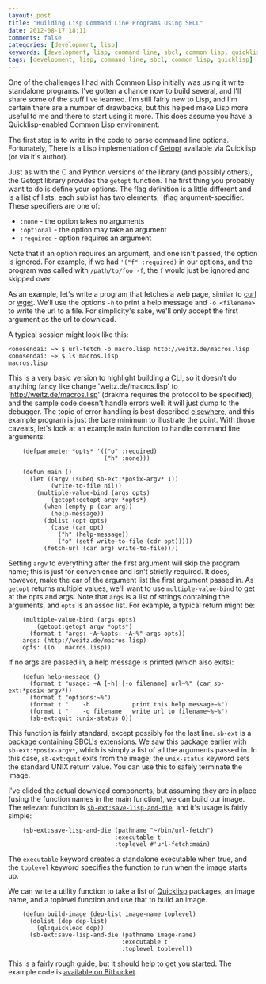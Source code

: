 ```yaml
---
layout: post
title: "Building Lisp Command Line Programs Using SBCL"
date: 2012-08-17 18:11
comments: false 
categories: [development, lisp]
keywords: [development, lisp, command line, sbcl, common lisp, quicklisp]
tags: [development, lisp, command line, sbcl, common lisp, quicklisp]
---
```


One of the challenges I had with Common Lisp initially was using it write
standalone programs. I've gotten a chance now to build several, and I'll
share some of the stuff I've learned. I'm still fairly new to Lisp, and
I'm certain there are a number of drawbacks, but this helped make Lisp more
useful to me and there to start using it more. This does assume you have a
Quicklisp-enabled Common Lisp environment.

The first step is to write in the code to parse command line options. 
Fortunately, There is a Lisp implementation of [Getopt](getopt!) 
available via Quicklisp (or via it's author).

Just as with the C and Python versions of the library (and possibly
others), the Getopt library provides the `getopt` function. The first
thing you probably want to do is define your options. The flag
definition is a little different and is a list of lists; each sublist
has two elements, '(flag argument-specifier. These specifiers are one of:

* `:none` - the option takes no arguments
* `:optional` - the option may take an argument
* `:required` - option requires an argument

Note that if an option requires an argument, and one isn't passed, the 
option is ignored. For example, if we had `'("f" :required)` in our
options, and the program was called with `/path/to/foo -f`, the `f` would
just be ignored and skipped over.

As an example, let's write a program that fetches a web page, similar
to [curl](http://curl.haxx.se/) or
[wget](http://www.gnu.org/software/wget/). We'll use the options `-h`
to print a help message and `-o <filename>` to write the url to a
file. For simplicity's sake, we'll only accept the first argument as
the url to download.

A typical session might look like this:

    <onosendai: ~> $ url-fetch -o macro.lisp http://weitz.de/macros.lisp
    <onosendai: ~> $ ls macros.lisp
    macros.lisp

This is a very basic version to highlight building a CLI, so it
doesn't do anything fancy like change 'weitz.de/macros.lisp' to
'http://weitz.de/macros.lisp' (drakma requires the protocol to be
specified), and the sample code doesn't handle errors well: it will
just dump to the debugger. The topic of error handling is best
described [elsewhere](http://gigamonkeys.com/book/beyond-exception-handling-conditions-and-restarts.html),
and this example program is just the bare minimum to illustrate the
point. With those caveats, let's look at an example `main` function to
handle command line arguments:

```common-lisp
    (defparameter *opts* '(("o" :required)
                           ("h" :none)))
                           
    (defun main ()
      (let ((argv (subeq sb-ext:*posix-argv* 1))
            (write-to-file nil))
        (multiple-value-bind (args opts)
            (getopt:getopt argv *opts*)
          (when (empty-p (car arg))
            (help-message))
          (dolist (opt opts)
            (case (car opt)
              ("h" (help-message))
              ("o" (setf write-to-file (cdr opt)))))
          (fetch-url (car arg) write-to-file))))
```

Setting `argv` to everything after the first argument will skip the
program name; this is just for convenience and isn't strictly
required. It does, however, make the car of the argument list the
first argument passed in. As `getopt` returns multiple values, we'll
want to use `multiple-value-bind` to get at the opts and args. Note
that `args` is a list of strings containing the arguments, and `opts`
is an assoc list. For example, a typical return might be:

```common-lisp
    (multiple-value-bind (args opts)
        (getopt:getopt argv *opts*)
      (format t "args: ~A~%opts: ~A~%" args opts))
    args: (http://weitz.de/macros.lisp)
    opts: ((o . macros.lisp))
```

If no args are passed in, a help message is printed (which also
exits):

```common-lisp
    (defun help-message ()
      (format t "usage: ~A [-h] [-o filename] url~%" (car sb-ext:*posix-argv*))
      (format t "options:~%")
      (format t "    -h            print this help message~%")
      (format t "    -o filename   write url to filename~%~%")
      (sb-ext:quit :unix-status 0))
```

This function is fairly standard, except possibly for the last
line. `sb-ext` is a package containing SBCL's extensions. We saw this
package earlier with `sb-ext:*posix-argv*`, which is simply a list of
all the arguments passed in. In this case, `sb-ext:quit` exits from the
image; the `unix-status` keyword sets the standard UNIX return
value. You can use this to safely terminate the image.

I've elided the actual download components, but assuming they are in
place (using the function names in the main function), we can build
our image. The relevant function is
[`sb-ext:save-lisp-and-die`](http://www.sbcl.org/manual/Saving-a-Core-Image.html),
and it's usage is fairly simple:

```common-lisp
    (sb-ext:save-lisp-and-die (pathname "~/bin/url-fetch")
                              :executable t
                              :toplevel #'url-fetch:main)
```

The `executable` keyword creates a standalone executable when
true, and the `toplevel` keyword specifies the function to run
when the image starts up. 

We can write a utility function to take a list of
[Quicklisp](http://www.quicklisp.org/) packages, an image name, and a
toplevel function and use that to build an image.

```common-lisp
    (defun build-image (dep-list image-name toplevel)
      (dolist (dep dep-list)
        (ql:quickload dep))
      (sb-ext:save-lisp-and-die (pathname image-name)
                                :executable t
                                :toplevel toplevel))
```
                                
This is a fairly rough guide, but it should help to get you
started. The example code is
[available on Bitbucket](https://bitbucket.org/kisom/url-fetch/).
